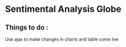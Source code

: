 # Sentimental Analysis Globe

## Things to do :
Use ajax to make changes in charts and table come live 

